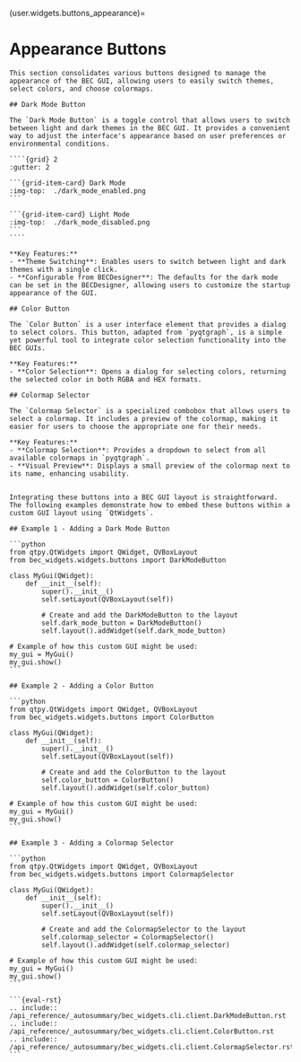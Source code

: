 (user.widgets.buttons_appearance)=

# Appearance Buttons

`````{tab} Overview
This section consolidates various buttons designed to manage the appearance of the BEC GUI, allowing users to easily switch themes, select colors, and choose colormaps.

## Dark Mode Button

The `Dark Mode Button` is a toggle control that allows users to switch between light and dark themes in the BEC GUI. It provides a convenient way to adjust the interface's appearance based on user preferences or environmental conditions.

````{grid} 2
:gutter: 2

```{grid-item-card} Dark Mode
:img-top:  ./dark_mode_enabled.png
```

```{grid-item-card} Light Mode
:img-top:  ./dark_mode_disabled.png
```
````

**Key Features:**
- **Theme Switching**: Enables users to switch between light and dark themes with a single click.
- **Configurable from BECDesigner**: The defaults for the dark mode can be set in the BECDesigner, allowing users to customize the startup appearance of the GUI.

## Color Button

The `Color Button` is a user interface element that provides a dialog to select colors. This button, adapted from `pyqtgraph`, is a simple yet powerful tool to integrate color selection functionality into the BEC GUIs.

**Key Features:**
- **Color Selection**: Opens a dialog for selecting colors, returning the selected color in both RGBA and HEX formats.

## Colormap Selector

The `Colormap Selector` is a specialized combobox that allows users to select a colormap. It includes a preview of the colormap, making it easier for users to choose the appropriate one for their needs.

**Key Features:**
- **Colormap Selection**: Provides a dropdown to select from all available colormaps in `pyqtgraph`.
- **Visual Preview**: Displays a small preview of the colormap next to its name, enhancing usability.
`````

````{tab} Examples

Integrating these buttons into a BEC GUI layout is straightforward. The following examples demonstrate how to embed these buttons within a custom GUI layout using `QtWidgets`.

## Example 1 - Adding a Dark Mode Button

```python
from qtpy.QtWidgets import QWidget, QVBoxLayout
from bec_widgets.widgets.buttons import DarkModeButton

class MyGui(QWidget):
    def __init__(self):
        super().__init__()
        self.setLayout(QVBoxLayout(self))

        # Create and add the DarkModeButton to the layout
        self.dark_mode_button = DarkModeButton()
        self.layout().addWidget(self.dark_mode_button)

# Example of how this custom GUI might be used:
my_gui = MyGui()
my_gui.show()
```

## Example 2 - Adding a Color Button

```python
from qtpy.QtWidgets import QWidget, QVBoxLayout
from bec_widgets.widgets.buttons import ColorButton

class MyGui(QWidget):
    def __init__(self):
        super().__init__()
        self.setLayout(QVBoxLayout(self))

        # Create and add the ColorButton to the layout
        self.color_button = ColorButton()
        self.layout().addWidget(self.color_button)

# Example of how this custom GUI might be used:
my_gui = MyGui()
my_gui.show()
```

## Example 3 - Adding a Colormap Selector

```python
from qtpy.QtWidgets import QWidget, QVBoxLayout
from bec_widgets.widgets.buttons import ColormapSelector

class MyGui(QWidget):
    def __init__(self):
        super().__init__()
        self.setLayout(QVBoxLayout(self))

        # Create and add the ColormapSelector to the layout
        self.colormap_selector = ColormapSelector()
        self.layout().addWidget(self.colormap_selector)

# Example of how this custom GUI might be used:
my_gui = MyGui()
my_gui.show()
```
````

````{tab} API
```{eval-rst} 
.. include:: /api_reference/_autosummary/bec_widgets.cli.client.DarkModeButton.rst
.. include:: /api_reference/_autosummary/bec_widgets.cli.client.ColorButton.rst
.. include:: /api_reference/_autosummary/bec_widgets.cli.client.ColormapSelector.rst
```
````